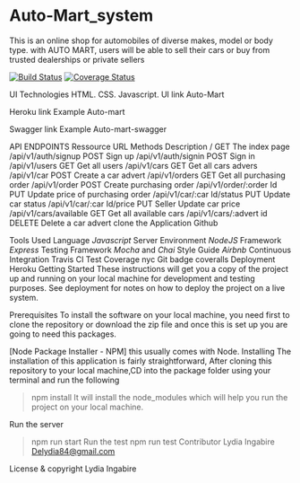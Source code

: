 # Auto-Mart_system
This is an online shop for automobiles of diverse makes, model or body type. with AUTO MART, users will be able to sell their cars or buy from trusted dealerships or private sellers

[![Build Status](https://travis-ci.org/DeliceLydia/Auto-Mart_system.svg?branch=develop)](https://travis-ci.org/DeliceLydia/Auto-Mart_system)    [![Coverage Status](https://coveralls.io/repos/github/DeliceLydia/Auto-Mart_system/badge.svg)](https://coveralls.io/github/DeliceLydia/Auto-Mart_system)


UI Technologies
HTML.
CSS.
Javascript.
UI link
Auto-Mart

Heroku link Example
Auto-mart

Swagger link Example
Auto-mart-swagger


API ENDPOINTS
Ressource URL	Methods	Description
/	GET	The index page
/api/v1/auth/signup	POST	Sign up
/api/v1/auth/signin	POST	Sign in
/api/v1/users	GET	Get all users
/api/v1/cars	GET	Get all cars advers
/api/v1/car	POST	Create a car advert
/api/v1/orders	GET	Get all purchasing order
/api/v1/order	POST	Create purchasing order
/api/v1/order/:order Id	PUT	Update price of purchasing order
/api/v1/car/:car Id/status	PUT	Update car status
/api/v1/car/:car Id/price	PUT	Seller Update car price
/api/v1/cars/available	GET	Get all available cars
/api/v1/cars/:advert id	DELETE	Delete a car advert
clone the Application
Github

Tools Used
Language
*Javascript*
Server Environment
 *NodeJS* 
Framework
 *Express* 
Testing Framework
 *Mocha* and *Chai*
Style Guide
*Airbnb*
Continuous Integration
Travis CI
Test Coverage
nyc
Git badge
coveralls
Deployment
Heroku
Getting Started
These instructions will get you a copy of the project up and running on your local machine for development and testing purposes. See deployment for notes on how to deploy the project on a live system.

Prerequisites
To install the software on your local machine, you need first to clone the repository or download the zip file and once this is set up you are going to need this packages.

 [Node Package Installer - NPM] this usually comes with Node.
Installing
The installation of this application is fairly straightforward, After cloning this repository to your local machine,CD into the package folder using your terminal and run the following

> npm install
It will install the node_modules which will help you run the project on your local machine.

Run the server
> npm run start
Run the test
> npm run test
Contributor
Lydia Ingabire Delydia84@gmail.com

License & copyright
Lydia Ingabire